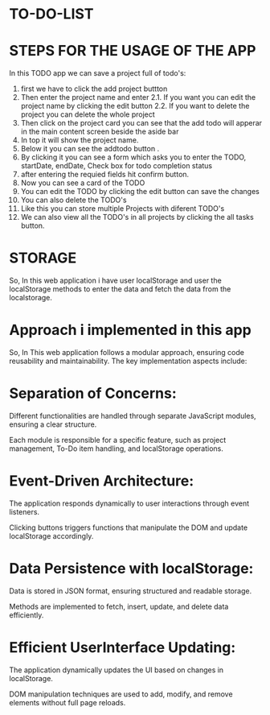 # TO-DO-LIST
# STEPS FOR THE USAGE OF THE APP

  In this TODO app we can save a project full of todo's:

01. first we have to click the add project buttton
02. Then enter the project name and enter
   2.1. If you want you can edit the project name by clicking the edit button
   2.2. If you want to delete the project you can delete the whole project
03. Then click on the project card you can see that the add todo will apperar in the main content screen beside the aside bar
04. In top it will show the project name.
05. Below it you can see the addtodo button .
06. By clicking it you can see a form which asks you to enter the TODO, startDate, endDate, Check box for todo completion 
    status
07. after entering the requied fields hit confirm button.
08. Now you can see a card of the TODO
09. You can edit the TODO by clicking the edit button can save the changes
10. You can also delete the TODO's
11. Like this you can store multiple Projects with diferent TODO's
12. We can also view all the TODO's in all projects by clicking the all tasks button.

# STORAGE 
So, In this web application i have user localStorage and user the localStorage methods to enter the data and fetch the data from  the localstorage.

# Approach i implemented in this app
So, In This web application follows a modular approach, ensuring code reusability and maintainability. The key implementation aspects include:

# Separation of Concerns:

Different functionalities are handled through separate JavaScript modules, ensuring a clear structure.

Each module is responsible for a specific feature, such as project management, To-Do item handling, and localStorage operations.

# Event-Driven Architecture:

The application responds dynamically to user interactions through event listeners.

Clicking buttons triggers functions that manipulate the DOM and update localStorage accordingly.

# Data Persistence with localStorage:

Data is stored in JSON format, ensuring structured and readable storage.

Methods are implemented to fetch, insert, update, and delete data efficiently.

# Efficient UserInterface Updating:

The application dynamically updates the UI based on changes in localStorage.

DOM manipulation techniques are used to add, modify, and remove elements without full page reloads. 




